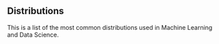
## Distributions
This is a list of the most common distributions used in Machine Learning and Data Science.


